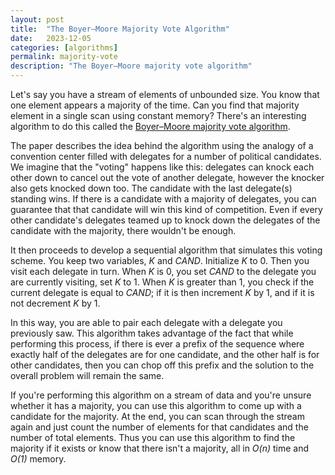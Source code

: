 ```yaml
---
layout: post
title:  "The Boyer–Moore Majority Vote Algorithm"
date:   2023-12-05
categories: [algorithms]
permalink: majority-vote
description: "The Boyer–Moore majority vote algorithm"
---
```


Let's say you have a stream of elements of unbounded size. You know that one element appears a majority of the time. Can you find that majority element in a single scan using constant memory? There's an interesting algorithm to do this called the [Boyer–Moore majority vote algorithm](https://doi.org/10.1007/978-94-011-3488-0_5).

The paper describes the idea behind the algorithm using the analogy of a convention center filled with delegates for a number of political candidates. We imagine that the "voting" happens like this: delegates can knock each other down to cancel out the vote of another delegate, however the knocker also gets knocked down too. The candidate with the last delegate(s) standing wins. If there is a candidate with a majority of delegates, you can guarantee that that candidate will win this kind of competition. Even if every other candidate's delegates teamed up to knock down the delegates of the candidate with the majority, there wouldn't be enough.

It then proceeds to develop a sequential algorithm that simulates this voting scheme. You keep two variables, *K* and *CAND*. Initialize *K* to 0. Then you visit each delegate in turn. When *K* is 0, you set *CAND* to the delegate you are currently visiting, set *K* to 1. When *K* is greater than 1, you check if the current delegate is equal to *CAND*; if it is then increment *K* by 1, and if it is not decrement *K* by 1.

In this way, you are able to pair each delegate with a delegate you previously saw. This algorithm takes advantage of the fact that while performing this process, if there is ever a prefix of the sequence where exactly half of the delegates are for one candidate, and the other half is for other candidates, then you can chop off this prefix and the solution to the overall problem will remain the same.

If you're performing this algorithm on a stream of data and you're unsure whether it has a majority, you can use this algorithm to come up with a candidate for the majority. At the end, you can scan through the stream again and just count the number of elements for that candidates and the number of total elements. Thus you can use this algorithm to find the majority if it exists or know that there isn't a majority, all in *O(n)* time and *O(1)* memory.